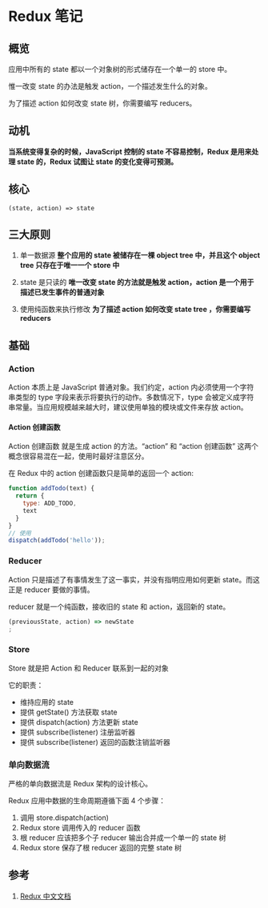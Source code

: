 # Redux 笔记

## 概览

应用中所有的 state 都以一个对象树的形式储存在一个单一的 store 中。

惟一改变 state 的办法是触发 action，一个描述发生什么的对象。

为了描述 action 如何改变 state 树，你需要编写 reducers。

## 动机

**当系统变得复杂的时候，JavaScript 控制的 state 不容易控制，Redux 是用来处理 state 的，Redux 试图让 state 的变化变得可预测。**

## 核心

```
(state, action) => state
```

## 三大原则

1. 单一数据源
**整个应用的 state 被储存在一棵 object tree 中，并且这个 object tree 只存在于唯一一个 store 中**

2. state 是只读的
**唯一改变 state 的方法就是触发 action，action 是一个用于描述已发生事件的普通对象**

3. 使用纯函数来执行修改
**为了描述 action 如何改变 state tree ，你需要编写 reducers**

## 基础

### Action

Action 本质上是 JavaScript 普通对象。我们约定，action 内必须使用一个字符串类型的 type 字段来表示将要执行的动作。多数情况下，type 会被定义成字符串常量。当应用规模越来越大时，建议使用单独的模块或文件来存放 action。

#### Action 创建函数
Action 创建函数 就是生成 action 的方法。“action” 和 “action 创建函数” 这两个概念很容易混在一起，使用时最好注意区分。

在 Redux 中的 action 创建函数只是简单的返回一个 action:

```js
function addTodo(text) {
  return {
    type: ADD_TODO,
    text
  }
}
// 使用
dispatch(addTodo('hello'));
```

### Reducer

Action 只是描述了有事情发生了这一事实，并没有指明应用如何更新 state。而这正是 reducer 要做的事情。

reducer 就是一个纯函数，接收旧的 state 和 action，返回新的 state。

```js
(previousState, action) => newState
;
```

### Store

Store 就是把 Action 和 Reducer 联系到一起的对象

它的职责：
* 维持应用的 state
* 提供 getState() 方法获取 state
* 提供 dispatch(action) 方法更新 state
* 提供 subscribe(listener) 注册监听器
* 提供 subscribe(listener) 返回的函数注销监听器

### 单向数据流

严格的单向数据流是 Redux 架构的设计核心。

Redux 应用中数据的生命周期遵循下面 4 个步骤：

1. 调用 store.dispatch(action)
2. Redux store 调用传入的 reducer 函数
3. 根 reducer 应该把多个子 reducer 输出合并成一个单一的 state 树
4. Redux store 保存了根 reducer 返回的完整 state 树


## 参考
1. [Redux 中文文档](http://www.redux.org.cn/)





